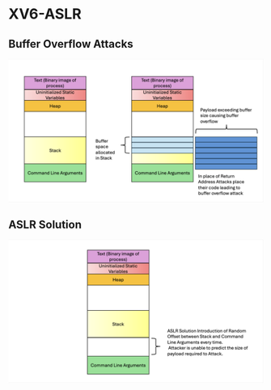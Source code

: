 # XV6-ASLR

## Buffer Overflow Attacks
![Buffer Overflow](img/2.png)

## ASLR Solution
![ASLR Solution](img/3.png)
